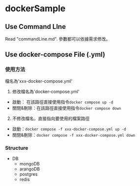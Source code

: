 # dockerSample
## Use Command LIne
Read "commandLine.md".
參數都可以依據需求修改。

## Use docker-compose File (.yml)

### 使用方法
檔名為'xxx-docker-compose.yml'
1. 修改檔名為'docker-compose.yml'
- 啟動： 在該路徑直接使用指令`docker compose up -d`
- 關閉&刪除：在該路徑直接使用指令`docker compose down`
2. 不修改檔名，直接指向要使用的檔案路徑
- 啟動：`docker compose -f xxx-docker-compose.yml up -d`
- 關閉&刪除：`docker compose -f xxx-docker-compose.yml down`

### Structure
- DB
  - mongoDB
  - arangoDB
  - postgres
  - redis
